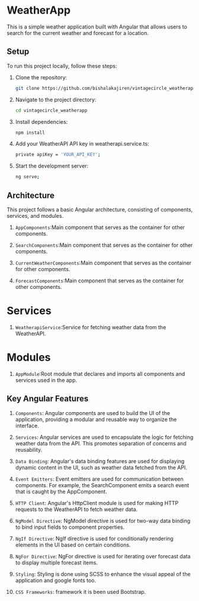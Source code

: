 # WeatherApp

This is a simple weather application built with Angular that allows users to search for the current weather and forecast for a location.

## Setup

To run this project locally, follow these steps:

1. Clone the repository:
   ```bash
   git clone https://github.com/bishalakajiren/vintagecircle_weatherapp.git
   
2.   Navigate to the project directory:
     ```bash
     cd vintagecircle_weatherapp

3.   Install dependencies:
     ```bash
     npm install

4.   Add your WeatherAPI API key in weatherapi.service.ts:
     ```bash
     private apiKey = 'YOUR_API_KEY';

5.   Start the development server:
     ```bash
     ng serve;

## Architecture

This project follows a basic Angular architecture, consisting of components, services, and modules.

1.   `AppComponents`:Main component that serves as the container for other components.

2.   `SearchComponents`:Main component that serves as the container for other components.

3.   `CurrentWeatherComponents`:Main component that serves as the container for other components.

4.   `ForecastComponents`:Main component that serves as the container for other components.


# Services

1.   `WeatherapiService`:Service for fetching weather data from the WeatherAPI.
    
# Modules

1.   `AppModule`:Root module that declares and imports all components and services used in the app.


## Key Angular Features

1. `Components`: Angular components are used to build the UI of the application, providing a modular and reusable way to organize the interface.

2. `Services`: Angular services are used to encapsulate the logic for fetching weather data from the API. This promotes separation of concerns and reusability.

3. `Data Binding`: Angular's data binding features are used for displaying dynamic content in the UI, such as weather data fetched from the API.

4. `Event Emitters`: Event emitters are used for communication between components. For example, the SearchComponent emits a search event that is caught by the AppComponent.

5. `HTTP Client`: Angular's HttpClient module is used for making HTTP requests to the WeatherAPI to fetch weather data.

6. `NgModel Directive`: NgModel directive is used for two-way data binding to bind input fields to component properties.

7. `NgIf Directive`: NgIf directive is used for conditionally rendering elements in the UI based on certain conditions.

8. `NgFor Directive`: NgFor directive is used for iterating over forecast data to display multiple forecast items.

9. `Styling`: Styling is done using SCSS to enhance the visual appeal of the application and google fonts too.

10. `CSS Frameworks`: framework it is been used Bootstrap.
